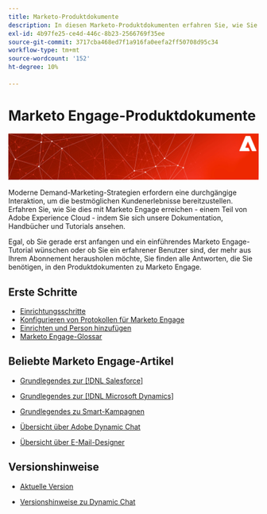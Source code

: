 ```yaml
---
title: Marketo-Produktdokumente
description: In diesen Marketo-Produktdokumenten erfahren Sie, wie Sie Ihr Marketing voranbringen können. Beginnen Sie mit einem Marketo-Tutorial und lesen Sie andere beliebte Artikel.
exl-id: 4b97fe25-ce4d-446c-8b23-2566769f35ee
source-git-commit: 3717cba468ed7f1a916fa0eefa2ff50708d95c34
workflow-type: tm+mt
source-wordcount: '152'
ht-degree: 10%

---
```


# Marketo Engage-Produktdokumente

![](assets/marketo-docs-banner.jpg)

Moderne Demand-Marketing-Strategien erfordern eine durchgängige Interaktion, um die bestmöglichen Kundenerlebnisse bereitzustellen. Erfahren Sie, wie Sie dies mit Marketo Engage erreichen - einem Teil von Adobe Experience Cloud - indem Sie sich unsere Dokumentation, Handbücher und Tutorials ansehen.

Egal, ob Sie gerade erst anfangen und ein einführendes Marketo Engage-Tutorial wünschen oder ob Sie ein erfahrener Benutzer sind, der mehr aus Ihrem Abonnement herausholen möchte, Sie finden alle Antworten, die Sie benötigen, in den Produktdokumenten zu Marketo Engage.

## Erste Schritte

* [Einrichtungsschritte](/help/marketo/getting-started/initial-setup/setup-steps.md)
* [Konfigurieren von Protokollen für Marketo Engage](/help/marketo/getting-started/initial-setup/configure-protocols-for-marketo.md)
* [Einrichten und Person hinzufügen](/help/marketo/getting-started/quick-wins/get-set-up-and-add-a-person.md)
* [Marketo Engage-Glossar](/help/marketo/getting-started/things-to-know/marketo-engage-glossary.md)

## Beliebte Marketo Engage-Artikel

* [Grundlegendes zur  [!DNL Salesforce] ](/help/marketo/product-docs/crm-sync/salesforce-sync/understanding-the-salesforce-sync.md)

* [Grundlegendes zur  [!DNL Microsoft Dynamics] ](/help/marketo/product-docs/crm-sync/microsoft-dynamics-sync/understanding-the-microsoft-dynamics-sync.md)

* [Grundlegendes zu Smart-Kampagnen](/help/marketo/product-docs/core-marketo-concepts/smart-campaigns/understanding-smart-campaigns.md)

* [Übersicht über Adobe Dynamic Chat](/help/marketo/product-docs/demand-generation/dynamic-chat/dynamic-chat-overview.md)

* [Übersicht über E-Mail-Designer](/help/marketo/product-docs/email-marketing/email-designer/overview.md)

## Versionshinweise

* [Aktuelle Version](/help/marketo/release-notes/current.md)

* [Versionshinweise zu Dynamic Chat](/help/marketo/release-notes/dynamic-chat.md)
